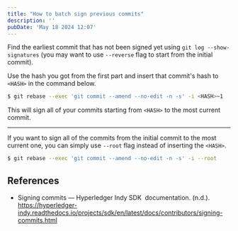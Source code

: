 ```yaml
---
title: "How to batch sign previous commits"
description: ''
pubDate: 'May 18 2024 12:07'
---
```


Find the earliest commit that has not been signed yet using `git log --show-signatures` (you may want to use `--reverse` flag to start from the initial commit).

Use the hash you got from the first part and insert that commit's hash to `<HASH>` in the command below.

```sh
$ git rebase --exec 'git commit --amend --no-edit -n -s' -i <HASH>~1
```

This will sign all of your commits starting from `<HASH>` to the most current commit.

---

If you want to sign all of the commits from the initial commit to the most current one, you can simply use `--root` flag instead of inserting the `<HASH>`.

```sh
$ git rebase --exec 'git commit --amend --no-edit -n -s' -i --root
```


## References
- Signing commits — Hyperledger Indy SDK  documentation. (n.d.). https://hyperledger-indy.readthedocs.io/projects/sdk/en/latest/docs/contributors/signing-commits.html